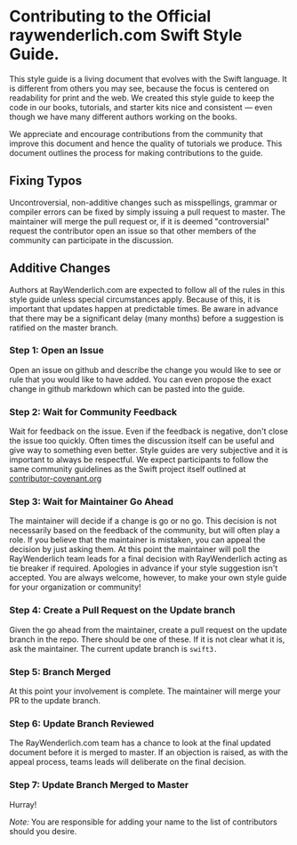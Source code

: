 # Contributing to the Official raywenderlich.com Swift Style Guide.

This style guide is a living document that evolves with the Swift language. It is different from others you may see, because the focus is centered on readability for print and the web. We created this style guide to keep the code in our books, tutorials, and starter kits nice and consistent — even though we have many different authors working on the books.

We appreciate and encourage contributions from the community that improve this document and hence the quality of tutorials we produce.  This document outlines the process for making contributions to the guide.
## Fixing Typos

Uncontroversial, non-additive changes such as misspellings, grammar or compiler errors can be fixed by simply issuing a pull request to master. The maintainer will merge the pull request or, if it is deemed "controversial" request the contributor open an issue so that other members of the community can participate in the discussion.
## Additive Changes

Authors at RayWenderlich.com are expected to follow all of the rules in this style guide unless special circumstances apply.  Because of this, it is important that updates happen at predictable times.  Be aware in advance that there may be a significant delay (many months) before a suggestion is ratified on the master branch.
### Step 1: Open an Issue

Open an issue on github and describe the change you would like to see or rule that you would like to have added.  You can even propose the exact change in github markdown which can be pasted into the guide.
### Step 2: Wait for Community Feedback

Wait for feedback on the issue. Even if the feedback is negative, don't close the issue too quickly.  Often times the discussion itself can be useful and give way to something even better.  Style guides are very subjective and it is important to always be respectful.  We expect participants to follow the same community guidelines as the Swift project itself outlined at [contributor-covenant.org](http://contributor-covenant.org)
### Step 3: Wait for Maintainer Go Ahead

The maintainer will decide if a change is go or no go.  This decision is not necessarily based on the feedback of the community, but will often play a role. If you believe that the maintainer is mistaken, you can appeal the decision by just asking them. At this point the maintainer will poll the RayWenderlich team leads for a final decision with RayWenderlich acting as tie breaker if required.  Apologies in advance if your style suggestion isn't accepted.  You are always welcome, however, to make your own style guide for your organization or community! 
### Step 4: Create a Pull Request on the Update branch

Given the go ahead from the maintainer, create a pull request on the update branch in the repo.  There should be one of these.  If it is not clear what it is, ask the maintainer.  The current update branch is `swift3.`
### Step 5: Branch Merged

At this point your involvement is complete. The maintainer will merge your PR to the update branch.
### Step 6: Update Branch Reviewed

The RayWenderlich.com team has a chance to look at the final updated document before it is merged to master.  If an objection is raised, as with the appeal process, teams leads will deliberate on the final decision.

### Step 7: Update Branch Merged to Master

Hurray!

*Note:* You are responsible for adding your name to the list of contributors should you desire.

